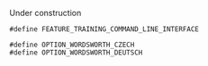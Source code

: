 Under construction

    #define FEATURE_TRAINING_COMMAND_LINE_INTERFACE

    #define OPTION_WORDSWORTH_CZECH
    #define OPTION_WORDSWORTH_DEUTSCH
